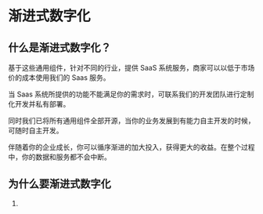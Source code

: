 # 渐进式数字化


## 什么是渐进式数字化？



基于这些通用组件，针对不同的行业，提供 SaaS 系统服务，商家可以以低于市场价的成本使用我们的 Saas 服务。

当 Saas 系统所提供的功能不能满足你的需求时，可联系我们的开发团队进行定制化开发并私有部署。
 
同时我们已将所有通用组件全部开源，当你的业务发展到有能力自主开发的时候，可随时自主开发。

伴随着你的企业成长，你可以循序渐进的加大投入，获得更大的收益。在整个过程中，你的数据和服务都不会中断。

## 为什么要渐进式数字化

1. 